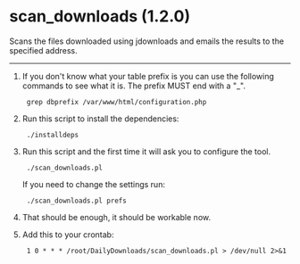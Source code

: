 # scan_downloads (1.2.0)
Scans the files downloaded using jdownloads and emails the results to the specified address.

***

1. If you don't know what your table prefix is you can use the following commands to see what it is. The prefix MUST end with a "_".

        grep dbprefix /var/www/html/configuration.php

2. Run this script to install the dependencies:

        ./installdeps

3. Run this script and the first time it will ask you to configure the tool.

        ./scan_downloads.pl

	If you need to change the settings run:

        ./scan_downloads.pl prefs

4. That should be enough, it should be workable now.

5. Add this to your crontab:

        1 0 * * * /root/DailyDownloads/scan_downloads.pl > /dev/null 2>&1


